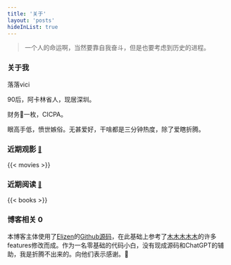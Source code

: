 ```yaml
---
title: '关于'
layout: 'posts'
hideInList: true
---
```

> 一个人的命运啊，当然要靠自我奋斗，但是也要考虑到历史的进程。
  
### 关于我

落落vici

90后，阿卡林省人，现居深圳。

财务🐶一枚，CICPA。

眼高手低，愤世嫉俗。无甚爱好，干啥都是三分钟热度，除了爱瞎折腾。


### 近期观影 <small>[🔗](/movies)</small>

{{< movies >}}

### 近期阅读 <small>[🔗](/books)</small>

{{< books >}}


### 博客相关  <span id="twikoo_visitors">0</span>

本博客主体使用了[Elizen](https://elizen.me/)的[Github源码](https://github.com/elizen/elizen-blog)，在此基础上参考了[木木木木木](https://immmmm.com/)的许多features修改而成。作为一名零基础的代码小白，没有现成源码和ChatGPT的辅助，我是折腾不出来的。向他们表示感谢。🤞

